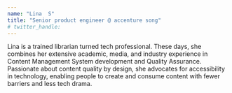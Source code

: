 ```yaml
---
name: "Lina  S"
title: "Senior product engineer @ accenture song"
# twitter_handle: 
---
```

Lina is a trained librarian turned tech professional. These days, she combines her extensive academic, media, and industry experience in Content Management System development and Quality Assurance. Passionate about content quality by design, she advocates for accessibility in technology, enabling people to create and consume content with fewer barriers and less tech drama.
